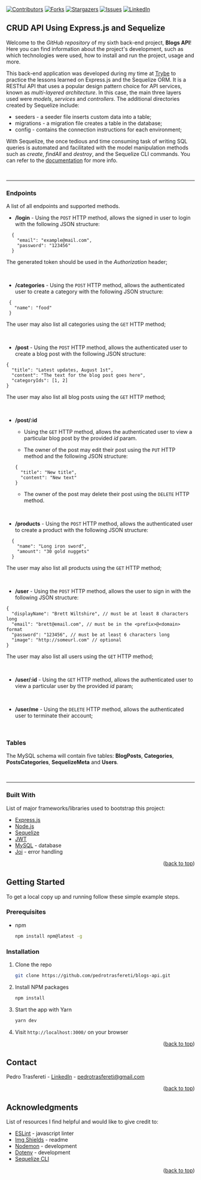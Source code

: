 <div id="top"></div>
<!--
***
*** This readme template was inspired by: https://github.com/othneildrew/Best-README-Template/
***
-->

[![Contributors][contributors-shield]][contributors-url]
[![Forks][forks-shield]][forks-url]
[![Stargazers][stars-shield]][stars-url]
[![Issues][issues-shield]][issues-url]
[![LinkedIn][linkedin-shield]][linkedin-url]

<!-- ABOUT THE PROJECT -->
## CRUD API Using Express.js and Sequelize

Welcome to the _GitHub repository_ of my sixth back-end project, **Blogs API**!
Here you can find information about the project's development, such as which technologies were used, how to install and run the project, usage and more.

This back-end application was developed during my time at [Trybe](https://www.betrybe.com/) to practice the lessons learned on Express.js and the Sequelize ORM.
It is a RESTful API that uses a popular design pattern choice for API services, known as _multi-layered architecture_. In this case, the main three layers used were
_models_, _services_ and _controllers_. The additional directories created by Sequelize include:

* seeders - a seeder file inserts custom data into a table;
* migrations - a migration file creates a table in the database;
* config - contains the connection instructions for each environment;

With Sequelize, the once tedious and time consuming task of writing SQL queries is automated and facilitated with the model manipulation methods such as _create_, _findAll_ and _destroy_, and the Sequelize CLI commands. You can refer to the [documentation](https://sequelize.org/master/manual/) for more info.

<br>

---

### Endpoints

A list of all endpoints and supported methods.

* **/login** - Using the `POST` HTTP method, allows the signed in user to login with the following JSON structure:
```
  {
    "email": "example@mail.com",
    "password": "123456"
  }
```

The generated token should be used in the _Authorization_ header;

<br />

* **/categories** - Using the `POST` HTTP method, allows the authenticated user to create a category with the following JSON structure:
```
 {
   "name": "food"
 }
```

The user may also list all categories using the `GET` HTTP method;

<br />

* **/post** - Using the `POST` HTTP method, allows the authenticated user to create a blog post with the following JSON structure:
```
{
  "title": "Latest updates, August 1st",
  "content": "The text for the blog post goes here",
  "categoryIds": [1, 2]
}
```

The user may also list all blog posts using the `GET` HTTP method;

<br />

* **/post/:id**

  * Using the `GET` HTTP method, allows the authenticated user to view a particular blog post by the provided _id_ param.

  * The owner of the post may edit their post using the `PUT` HTTP method and the following JSON structure:
  ```
  {
    "title": "New title",
    "content": "New text"
  }
  ```

  * The owner of the post may delete their post using the `DELETE` HTTP method.

<br />

* **/products** - Using the `POST` HTTP method, allows the authenticated user to create a product with the following JSON structure:
```
  {
    "name": "Long iron sword",
    "amount": "30 gold nuggets"
  }
```

The user may also list all products using the `GET` HTTP method;

<br />

* **/user** - Using the `POST` HTTP method, allows the user to sign in with the following JSON structure:
```
{
  "displayName": "Brett Wiltshire", // must be at least 8 characters long
  "email": "brett@email.com", // must be in the <prefix>@<domain> format
  "password": "123456", // must be at least 6 characters long
  "image": "http://someurl.com" // optional
}
```
The user may also list all users using the `GET` HTTP method;

<br />

* **/user/:id** - Using the `GET` HTTP method, allows the authenticated user to view a particular user by the provided _id_ param;

<br />


* **/user/me** - Using the `DELETE` HTTP method, allows the authenticated user to terminate their account;

<br />

### Tables

The MySQL schema will contain five tables: **BlogPosts**, **Categories**, **PostsCategories**, **SequelizeMeta** and **Users**.

<br />

---

### Built With

List of major frameworks/libraries used to bootstrap this project:

* [Express.js](https://expressjs.com/)
* [Node.js](https://nodejs.org/en/)
* [Sequelize](https://sequelize.org/)
* [JWT](https://jwt.io/)
* [MySQL](https://www.mysql.com/) - database
* [Joi](https://joi.dev/) - error handling

<p align="right">(<a href="#top">back to top</a>)</p>



<!-- GETTING STARTED -->
## Getting Started

To get a local copy up and running follow these simple example steps.

### Prerequisites

* npm
  ```sh
  npm install npm@latest -g
  ```


### Installation

1. Clone the repo
   ```sh
   git clone https://github.com/pedrotrasfereti/blogs-api.git
   ```
2. Install NPM packages
   ```sh
   npm install
   ```
3. Start the app with Yarn
   ```sh
   yarn dev
   ```
4. Visit `http://localhost:3000/` on your browser


<p align="right">(<a href="#top">back to top</a>)</p>



<!-- CONTACT -->
## Contact

Pedro Trasfereti - [LinkedIn](https://www.linkedin.com/in/pedro-trasfereti/) - pedrotrasfereti@gmail.com

<p align="right">(<a href="#top">back to top</a>)</p>



<!-- ACKNOWLEDGMENTS -->
## Acknowledgments

List of resources I find helpful and would like to give credit to:

* [ESLint](https://eslint.org/) - javascript linter
* [Img Shields](https://shields.io) - readme
* [Nodemon](https://nodemon.io/) - development
* [Dotenv](https://www.npmjs.com/package/dotenv) - development
* [Sequelize CLI](https://www.npmjs.com/package/sequelize-cli)

<p align="right">(<a href="#top">back to top</a>)</p>



<!-- MARKDOWN LINKS & IMAGES -->
<!-- https://www.markdownguide.org/basic-syntax/#reference-style-links -->
[contributors-shield]: https://img.shields.io/github/contributors/othneildrew/Best-README-Template.svg?style=for-the-badge
[contributors-url]: https://github.com/pedrotrasfereti/trybesmith/graphs/contributors
[forks-shield]: https://img.shields.io/github/forks/othneildrew/Best-README-Template.svg?style=for-the-badge
[forks-url]: https://github.com/pedrotrasfereti/trybesmith/network/members
[stars-shield]: https://img.shields.io/github/stars/othneildrew/Best-README-Template.svg?style=for-the-badge
[stars-url]: https://github.com/pedrotrasfereti/trybesmith/stargazers
[issues-shield]: https://img.shields.io/github/issues/othneildrew/Best-README-Template.svg?style=for-the-badge
[issues-url]: https://github.com/pedrotrasfereti/trybesmith/issues
[linkedin-shield]: https://img.shields.io/badge/-LinkedIn-black.svg?style=for-the-badge&logo=linkedin&colorB=555
[linkedin-url]: https://www.linkedin.com/in/pedro-trasfereti/
